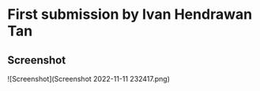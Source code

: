 # First submission by Ivan Hendrawan Tan

## Screenshot
![Screenshot](Screenshot 2022-11-11 232417.png)